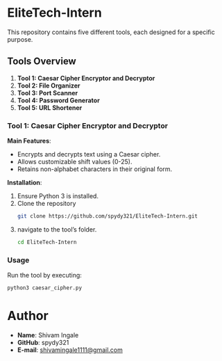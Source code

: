 # EliteTech-Intern

This repository contains five different tools, each designed for a specific purpose.

## Tools Overview

1. **Tool 1: Caesar Cipher Encryptor and Decryptor**
2. **Tool 2: File Organizer**
3. **Tool 3: Port Scanner**
4. **Tool 4: Password Generator**
5. **Tool 5: URL Shortener**


### Tool 1: Caesar Cipher Encryptor and Decryptor

**Main Features**:
- Encrypts and decrypts text using a Caesar cipher.
- Allows customizable shift values (0-25).
- Retains non-alphabet characters in their original form.

**Installation**:
1. Ensure Python 3 is installed.
2. Clone the repository
   ```bash
   git clone https://github.com/spydy321/EliteTech-Intern.git
   ```
3. navigate to the tool’s folder.  
   ```bash
   cd EliteTech-Intern
   ```

### Usage
   Run the tool by executing:
   ```bash
   python3 caesar_cipher.py
   ```

# Author
- **Name**: Shivam Ingale
- **GitHub**: spydy321
- **E-mail**: shivamingale1111@gmail.com
